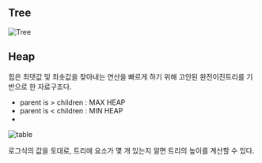 ## Tree
![Tree](https://user-images.githubusercontent.com/63636555/145666837-28ff700f-8a61-485b-90bd-c5ee1d6859b2.png)


## Heap
힙은 최댓값 및 최솟값을 찾아내는 연산을 빠르게 하기 위해 고안된 완전이진트리를 기반으로 한 자료구조다.
- parent is > children : MAX HEAP
- parent is < children : MIN HEAP
- 
![table](https://user-images.githubusercontent.com/63636555/145697648-a54a3eba-9670-4872-b537-809bd939ee97.png)

로그식의 값을 토대로, 트리에 요소가 몇 개 있는지 알면 트리의 높이를 계산할 수 있다.
